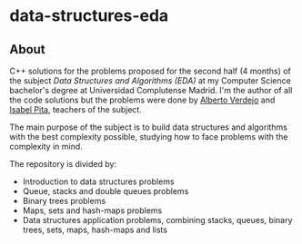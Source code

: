 # data-structures-eda

## About

C++ solutions for the problems proposed for the second half (4 months) of the subject _Data Structures and Algorithms (EDA)_ at my Computer Science bachelor's degree at Universidad Complutense Madrid. I'm the author of all the code solutions but the problems were done by [Alberto Verdejo](https://www.ucm.es/directorio?id=9469) and [Isabel Pita](https://www.ucm.es/directorio?id=8620), teachers of the subject.

The main purpose of the subject is to build data structures and algorithms with the best complexity possible, studying how to face problems with the complexity in mind. 

The repository is divided by:

- Introduction to data structures problems
- Queue, stacks and double queues problems
- Binary trees problems
- Maps, sets and hash-maps problems
- Data structures application problems, combining stacks, queues, binary trees, sets, maps, hash-maps and lists
